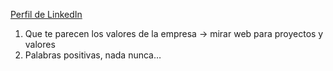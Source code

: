 [Perfil de LinkedIn](https://www.linkedin.com/in/francisco-barragan-castro/)
1. Que te parecen los valores de la empresa → mirar web para proyectos y valores
2. Palabras positivas, nada nunca…
